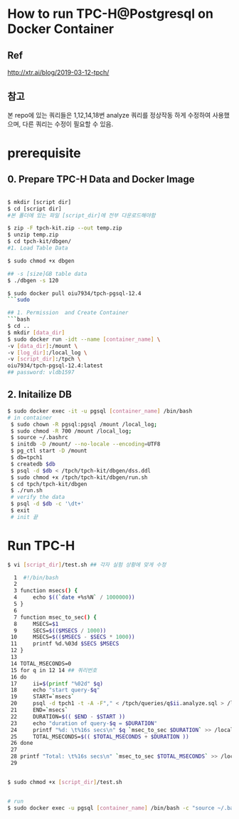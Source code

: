# How to run TPC-H@Postgresql on Docker Container

## Ref
http://xtr.ai/blog/2019-03-12-tpch/
## 참고
  본 repo에 있는 쿼리들은 1,12,14,18번 analyze 쿼리를 
  정상작동 하게 수정하여 사용했으며, 다른 쿼리는 수정이 필요할 수 있음.
# prerequisite
## 0. Prepare TPC-H Data and Docker Image
```bash

$ mkdir [script dir] 
$ cd [script dir]
#본 폴더에 있는 파일 [script_dir]에 전부 다운로드해야함

$ zip -F tpch-kit.zip --out temp.zip
$ unzip temp.zip
$ cd tpch-kit/dbgen/
#1. Load Table Data

$ sudo chmod +x dbgen

## -s [size]GB table data
$ ./dbgen -s 120

$ sudo docker pull oiu7934/tpch-pgsql-12.4
```sudo

## 1. Permission  and Create Container
```bash
$ cd ..
$ mkdir [data_dir] 
$ sudo docker run -idt --name [container_name] \
-v [data_dir]:/mount \
-v [log_dir]:/local_log \
-v [script_dir]:/tpch \
oiu7934/tpch-pgsql-12.4:latest
## password: vldb1597
```
## 2. Initailize DB
```bash
$ sudo docker exec -it -u pgsql [container_name] /bin/bash
# in container
 $ sudo chown -R pgsql:pgsql /mount /local_log;
 $ sudo chmod -R 700 /mount /local_log;
 $ source ~/.bashrc
 $ initdb -D /mount/ --no-locale --encoding=UTF8
 $ pg_ctl start -D /mount
 $ db=tpch1
 $ createdb $db
 $ psql -d $db < /tpch/tpch-kit/dbgen/dss.ddl
 $ sudo chmod +x /tpch/tpch-kit/dbgen/run.sh
 $ cd tpch/tpch-kit/dbgen
 $ ./run.sh
 # verify the data
 $ psql -d $db -c '\dt+'
 $ exit 
 # init 끝
```


# Run TPC-H
```bash
$ vi [script_dir]/test.sh ## 각자 실험 상황에 맞게 수정

  1  #!/bin/bash
  2 
  3 function msecs() {
  4     echo $((`date +%s%N` / 1000000))
  5 }
  6 
  7 function msec_to_sec() {
  8     MSECS=$1
  9     SECS=$(($MSECS / 1000))
 10     MSECS=$(($MSECS - $SECS * 1000))
 11     printf %d.%03d $SECS $MSECS
 12 }
 13 
 14 TOTAL_MSECONDS=0
 15 for q in 12 14 ## 쿼리번호
 16 do
 17     ii=$(printf "%02d" $q)
 18     echo "start query-$q"
 19     START=`msecs`
 20     psql -d tpch1 -t -A -F"," < /tpch/queries/q$ii.analyze.sql > /local_log/[log_name]_q$ii-plan.csv
 21     END=`msecs`
 22     DURATION=$(( $END - $START ))
 23     echo "duration of query-$q = $DURATION"
 24     printf "%d: \t%16s secs\n" $q `msec_to_sec $DURATION` >> /local_log/[log_name]_execution time.log
 25     TOTAL_MSECONDS=$(( $TOTAL_MSECONDS + $DURATION ))
 26 done
 27 
 28 printf "Total: \t%16s secs\n" `msec_to_sec $TOTAL_MSECONDS` >> /local_log/[log_name]_execution time.log
 29 


$ sudo chmod +x [script_dir]/test.sh


# run
$ sudo docker exec -u pgsql [container_name] /bin/bash -c "source ~/.bashrc; /tpch/test.sh"
```

